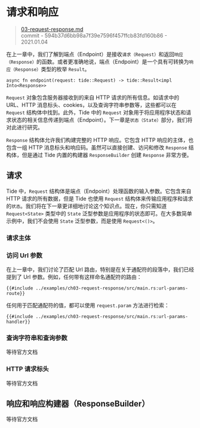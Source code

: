 # 请求和响应

> [03-request-response.md](https://github.com/http-rs/tide-book/blob/main/src/03-request-response.md)
> <br />
> commit - 594b37d6bb98a7f39e7596f457ffcb83fd160b86 - 2021.01.04

在上一章中，我们了解到端点（Endpoint）是接收`请求（Request）`和返回`响应（Response）`的函数。或者更准确地说，端点（Endpoint）是一个具有可转换为`响应（Response）`类型的枚举 `Result`。

```rust,ignore
async fn endpoint(request: tide::Request) -> tide::Result<impl Into<Response>>
```

`Request` 对象包含服务器接收到的来自 HTTP 请求的所有信息。如请求中的 URL、HTTP 消息标头、cookies，以及查询字符串参数等，这些都可以在 `Request` 结构体中找到。此外，Tide 中的 `Request` 对象用于将应用程序状态和请求状态的相关信息传递到端点（Endpoint）。下一章是`状态（State）`部分，我们将对此进行研究。

`Response` 结构体允许我们构建完整的 HTTP 响应。它包含 HTTP 响应的主体，也包含一组 HTTP 消息标头和响应码。虽然可以直接创建、访问和修改 `Response` 结构体，但是通过 Tide 内置的构建器 `ResponseBuilder` 创建 `Response` 非常方便。

## 请求

Tide 中，`Request` 结构体是端点（Endpoint）处理函数的输入参数。它包含来自 HTTP 请求的所有数据，但是 Tide 也使用 `Request` 结构体来传输应用程序和请求的`状态`。我们将在下一章更详细地讨论这个知识点。现在，你只需知道 `Request<State>` 类型中的 `State` 泛型参数是应用程序的状态即可。在大多数简单示例中，我们不会使用 `State` 泛型参数，而是使用 `Request<()>`。

### 请求主体

### 访问 Url 参数

在上一章中，我们讨论了匹配 Url 路由，特别是在关于通配符的段落中，我们已经提到了 Url 参数。例如，任何带有这样命名通配符的路由：

```rust,ignore
{{#include ../examples/ch03-request-response/src/main.rs:url-params-route}}
```

任何用于匹配通配符的值，都可以使用 `request.param` 方法进行检索：

```rust,ignore
{{#include ../examples/ch03-request-response/src/main.rs:url-params-handler}}
```

### 查询字符串和查询参数

等待官方文档

### HTTP 请求标头

等待官方文档

## 响应和响应构建器（ResponseBuilder）

等待官方文档
